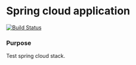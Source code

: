 # Spring cloud application

[![Build Status](https://travis-ci.org/volkodavs/spring-cloud.svg)](https://travis-ci.org/volkodavs/spring-cloud)


### Purpose
Test spring cloud stack.
